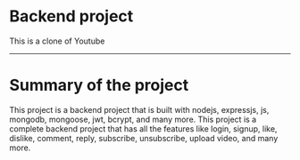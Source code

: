 # Backend project

This is a clone of Youtube

---

# Summary of the project

This project is a backend project that is built with nodejs, expressjs, js, mongodb, mongoose, jwt, bcrypt, and many more.
This project is a complete backend project that has all the features like login, signup, like, dislike, comment, reply, subscribe, unsubscribe, upload video, and many more.
